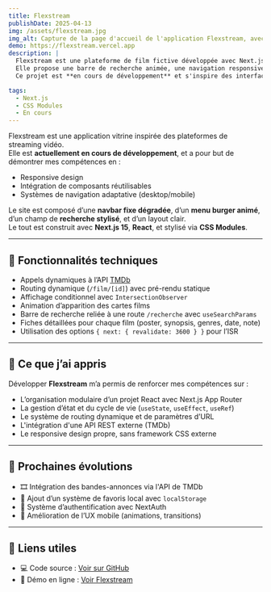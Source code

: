 ```yaml
---
title: Flexstream
publishDate: 2025-04-13
img: /assets/flexstream.jpg
img_alt: Capture de la page d'accueil de l'application Flexstream, avec navbar dégradée et menu responsive.
demo: https://flexstream.vercel.app
description: |
  Flexstream est une plateforme de film fictive développée avec Next.js.
  Elle propose une barre de recherche animée, une navigation responsive et un menu burger mobile.
  Ce projet est **en cours de développement** et s'inspire des interfaces de plateformes de streaming.

tags:
  - Next.js
  - CSS Modules
  - En cours
---
```


Flexstream est une application vitrine inspirée des plateformes de streaming vidéo.  
Elle est **actuellement en cours de développement**, et a pour but de démontrer mes compétences en :

- Responsive design
- Intégration de composants réutilisables
- Systèmes de navigation adaptative (desktop/mobile)

Le site est composé d’une **navbar fixe dégradée**, d’un **menu burger animé**, d’un champ de **recherche stylisé**, et d’un layout clair.  
Le tout est construit avec **Next.js 15**, **React**, et stylisé via **CSS Modules**.

---

## 🔧 Fonctionnalités techniques

- Appels dynamiques à l’API [TMDb](https://www.themoviedb.org/)
- Routing dynamique (`/film/[id]`) avec pré-rendu statique
- Affichage conditionnel avec `IntersectionObserver`
- Animation d’apparition des cartes films
- Barre de recherche reliée à une route `/recherche` avec `useSearchParams`
- Fiches détaillées pour chaque film (poster, synopsis, genres, date, note)
- Utilisation des options `{ next: { revalidate: 3600 } }` pour l’ISR

---

## 🤖 Ce que j’ai appris

Développer **Flexstream** m’a permis de renforcer mes compétences sur :

- L’organisation modulaire d’un projet React avec Next.js App Router
- La gestion d’état et du cycle de vie (`useState`, `useEffect`, `useRef`)
- Le système de routing dynamique et de paramètres d’URL
- L'intégration d'une API REST externe (TMDb)
- Le responsive design propre, sans framework CSS externe

---

## 🚀 Prochaines évolutions

- 🎞️ Intégration des bandes-annonces via l'API de TMDb
- 💾 Ajout d’un système de favoris local avec `localStorage`
- 🪪 Système d’authentification avec NextAuth
- 📱 Amélioration de l’UX mobile (animations, transitions)

---

## 🔗 Liens utiles

- 💻 Code source : [Voir sur GitHub](https://github.com/vincent-devFullStack/flexstream.git)
- 🚀 Démo en ligne : [Voir Flexstream](https://flexstream.vercel.app)
